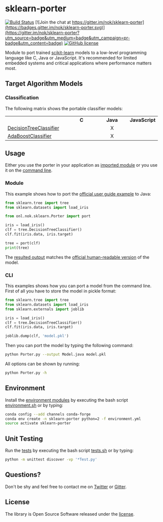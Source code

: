 
# sklearn-porter

[![Build Status](https://img.shields.io/travis/nok/sklearn-porter/master.svg)](https://travis-ci.org/nok/sklearn-porter)
[![Join the chat at https://gitter.im/nok/sklearn-porter](https://badges.gitter.im/nok/sklearn-porter.svg)](https://gitter.im/nok/sklearn-porter?utm_source=badge&utm_medium=badge&utm_campaign=pr-badge&utm_content=badge)
[![GitHub license](https://img.shields.io/badge/license-MIT-blue.svg)](https://raw.githubusercontent.com/nok/scikit-learn-model-porting/master/LICENSE.txt)

Module to port trained [scikit-learn](https://github.com/scikit-learn/scikit-learn) models to a low-level programming language like C, Java or JavaScript. It's recommended for limited embedded systems and critical applications where performance matters most.


## Target Algorithm Models

### Classification

The following matrix shows the portable classifier models:

<table>
    <tbody>
        <tr>
            <td width="40%"></td>
            <td align="center" width="20%"><strong>C</strong></td>
            <td align="center" width="20%"><strong>Java</strong></td>
            <td align="center" width="20%"><strong>JavaScript</strong></td>
        </tr>
        <tr>
            <td><a href="http://scikit-learn.org/stable/modules/generated/sklearn.tree.DecisionTreeClassifier.html">DecisionTreeClassifier</a></td>
            <td align="center"></td>
            <td align="center">X</td>
            <td align="center"></td>
        </tr>
        <tr>
            <td><a href="http://scikit-learn.org/stable/modules/generated/sklearn.ensemble.AdaBoostClassifier.html">AdaBoostClassifier</a></td>
            <td align="center"></td>
            <td align="center">X</td>
            <td align="center"></td>
        </tr>
    </tbody>
</table>

<!--
### ~~Regression~~
The following matrix shows the portable regression models:
-->


## Usage

Either you use the porter in your application as [imported module](#module) or you use it on the [command line](#cli). 


### Module

This example shows how to port the [official user guide example](http://scikit-learn.org/stable/modules/tree.html#classification) to Java:

```python
from sklearn.tree import tree
from sklearn.datasets import load_iris

from onl.nok.sklearn.Porter import port

iris = load_iris()
clf = tree.DecisionTreeClassifier()
clf.fit(iris.data, iris.target)

tree = port(clf)
print(tree)
```

The [resulted output](examples/classifier/decisiontree_predict.py) matches the [official human-readable version](http://scikit-learn.org/stable/_images/iris.svg) of the model.


### CLI

This examples shows how you can port a model from the command line. First of all you have to store the model in pickle format:

```python
from sklearn.tree import tree
from sklearn.datasets import load_iris
from sklearn.externals import joblib

iris = load_iris()
clf = tree.DecisionTreeClassifier()
clf.fit(iris.data, iris.target)

joblib.dump(clf, 'model.pkl')
```

Then you can port the model by typing the following command:

```sh
python Porter.py --output Model.java model.pkl
```

All options can be shown by running:

```sh
python Porter.py -h
```


## Environment

Install the [environment modules](environment.yml) by executing the bash script [environment.sh](environment.sh) or by typing:

```sh
conda config --add channels conda-forge
conda env create -n sklearn-porter python=2 -f environment.yml
source activate sklearn-porter
```

## Unit Testing

Run the [tests](tests) by executing the bash script [tests.sh](tests.sh) or by typing:

```sh
python -m unittest discover -vp '*Test.py'
```


## Questions?

Don't be shy and feel free to contact me on [Twitter](https://twitter.com/darius_morawiec) or [Gitter](https://gitter.im/nok/sklearn-porter).


## License

The library is Open Source Software released under the [license](LICENSE.txt).
